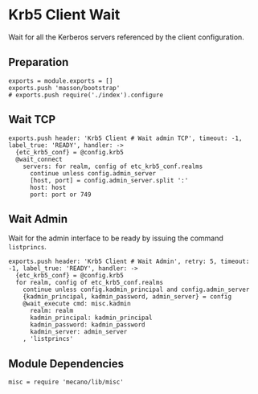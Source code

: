 
# Krb5 Client Wait

Wait for all the Kerberos servers referenced by the client configuration.

## Preparation

    exports = module.exports = []
    exports.push 'masson/bootstrap'
    # exports.push require('./index').configure

## Wait TCP

    exports.push header: 'Krb5 Client # Wait admin TCP', timeout: -1, label_true: 'READY', handler: ->
      {etc_krb5_conf} = @config.krb5
      @wait_connect
        servers: for realm, config of etc_krb5_conf.realms
          continue unless config.admin_server
          [host, port] = config.admin_server.split ':'
          host: host
          port: port or 749

## Wait Admin

Wait for the admin interface to be ready by issuing the command `listprincs`.

    exports.push header: 'Krb5 Client # Wait Admin', retry: 5, timeout: -1, label_true: 'READY', handler: ->
      {etc_krb5_conf} = @config.krb5
      for realm, config of etc_krb5_conf.realms
        continue unless config.kadmin_principal and config.admin_server
        {kadmin_principal, kadmin_password, admin_server} = config
        @wait_execute cmd: misc.kadmin
          realm: realm
          kadmin_principal: kadmin_principal
          kadmin_password: kadmin_password
          kadmin_server: admin_server
        , 'listprincs'

## Module Dependencies

    misc = require 'mecano/lib/misc'
